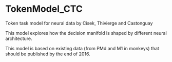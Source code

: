 # TokenModel_CTC
Token task model for neural data by Cisek, Thivierge and Castonguay 

This model explores how the decision manifold is shaped by different neural architecture. 

This model is based on existing data (from PMd and M1 in monkeys) that should be published by the end of 2016.
